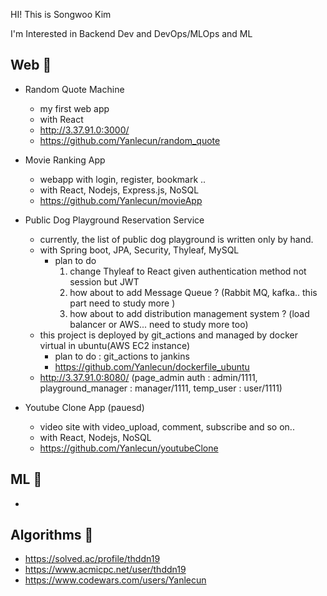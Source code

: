 HI! This is Songwoo Kim

I'm Interested in Backend Dev and DevOps/MLOps and ML

Web 🐥
-
- Random Quote Machine 
  - my first web app
  - with React
  - http://3.37.91.0:3000/
  - https://github.com/Yanlecun/random_quote
  
- Movie Ranking App
  - webapp with login, register, bookmark ..
  - with React, Nodejs, Express.js, NoSQL
  - https://github.com/Yanlecun/movieApp
 
- Public Dog Playground Reservation Service
  - currently, the list of public dog playground is written only by hand.
  - with Spring boot, JPA, Security, Thyleaf, MySQL
    - plan to do
      1. change Thyleaf to React given authentication method not session but JWT
      2. how about to add Message Queue ? (Rabbit MQ, kafka.. this part need to study more )
      3. how about to add distribution management system ? (load balancer or AWS... need to study more too)
  - this project is deployed by git_actions and managed by docker virtual in ubuntu(AWS EC2 instance)
    - plan to do : git_actions to jankins 
    - https://github.com/Yanlecun/dockerfile_ubuntu
  - http://3.37.91.0:8080/ (page_admin auth : admin/1111, playground_manager : manager/1111, temp_user : user/1111)

 - Youtube Clone App (pauesd)
   - video site with video_upload, comment, subscribe and so on..
   - with React, Nodejs, NoSQL
   - https://github.com/Yanlecun/youtubeClone

ML 🐣
- 
- 
Algorithms 🐣
-
- https://solved.ac/profile/thddn19
- https://www.acmicpc.net/user/thddn19
- https://www.codewars.com/users/Yanlecun
